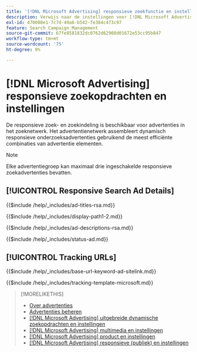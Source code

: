 ```yaml
---
title: '[!DNL Microsoft Advertising] responsieve zoekfunctie en instellingen'
description: Verwijs naar de instellingen voor [!DNL Microsoft Advertising] responsieve zoekopdrachten.
exl-id: 470008e1-7c7d-49a6-b542-fe384c473c97
feature: Search Campaign Management
source-git-commit: 67fe8581832dc0762d62908d01672e53cc95b847
workflow-type: tm+mt
source-wordcount: '75'
ht-degree: 0%

---
```


# [!DNL Microsoft Advertising] responsieve zoekopdrachten en instellingen

De responsieve zoek- en zoekindeling is beschikbaar voor advertenties in het zoeknetwerk. Het advertentienetwerk assembleert dynamisch responsieve onderzoeksadvertenties gebruikend de meest efficiënte combinaties van advertentie elementen.

>[!NOTE]
>
>Elke advertentiegroep kan maximaal drie ingeschakelde responsieve zoekadvertenties bevatten.

## [!UICONTROL Responsive Search Ad Details]

<!-- **[!UICONTROL Ad Titles]:** -->

{{$include /help/_includes/ad-titles-rsa.md}}

<!-- **[!UICONTROL Display Path 1]**, **[!UICONTROL Display Path 2]:** -->

{{$include /help/_includes/display-path1-2.md}}

<!-- **[!UICONTROL Ad Descriptions]:** -->

{{$include /help/_includes/ad-descriptions-rsa.md}}

<!-- **[!UICONTROL Status]:** -->

{{$include /help/_includes/status-ad.md}}

## [!UICONTROL Tracking URLs]

<!-- **[!UICONTROL Base URl]:** -->

{{$include /help/_includes/base-url-keyword-ad-sitelink.md}}

<!-- **[!UICONTROL Tracking Template]:** -->

{{$include /help/_includes/tracking-template-microsoft.md}}


>[!MORELIKETHIS]
>
>* [Over advertenties](ad-about.md)
>* [Advertenties beheren](ad-manage.md)
>* [[!DNL Microsoft Advertising] uitgebreide dynamische zoekopdrachten en instellingen](ad-settings-microsoft-dsa.md)
>* [[!DNL Microsoft Advertising] multimedia en instellingen](ad-settings-microsoft-multimedia.md)
>* [[!DNL Microsoft Advertising] product en instellingen](ad-settings-microsoft-product.md)
>* [[!DNL Microsoft Advertising] responsieve (publiek) en instellingen](ad-settings-microsoft-responsive.md)
